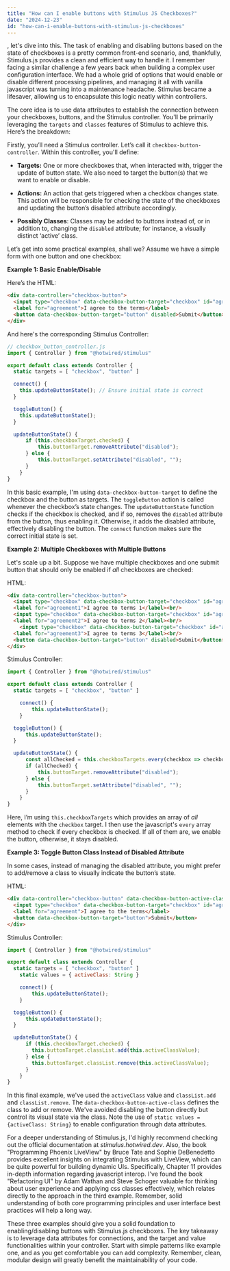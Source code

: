 ```yaml
---
title: "How can I enable buttons with Stimulus JS Checkboxes?"
date: "2024-12-23"
id: "how-can-i-enable-buttons-with-stimulus-js-checkboxes"
---
```


, let's dive into this. The task of enabling and disabling buttons based on the state of checkboxes is a pretty common front-end scenario, and, thankfully, Stimulus.js provides a clean and efficient way to handle it. I remember facing a similar challenge a few years back when building a complex user configuration interface. We had a whole grid of options that would enable or disable different processing pipelines, and managing it all with vanilla javascript was turning into a maintenance headache. Stimulus became a lifesaver, allowing us to encapsulate this logic neatly within controllers.

The core idea is to use data attributes to establish the connection between your checkboxes, buttons, and the Stimulus controller. You'll be primarily leveraging the `targets` and `classes` features of Stimulus to achieve this. Here’s the breakdown:

Firstly, you’ll need a Stimulus controller. Let’s call it `checkbox-button-controller`. Within this controller, you'll define:

*   **Targets:** One or more checkboxes that, when interacted with, trigger the update of button state. We also need to target the button(s) that we want to enable or disable.

*   **Actions:** An action that gets triggered when a checkbox changes state. This action will be responsible for checking the state of the checkboxes and updating the button’s disabled attribute accordingly.

*   **Possibly Classes**: Classes may be added to buttons instead of, or in addition to, changing the `disabled` attribute; for instance, a visually distinct ‘active’ class.

Let’s get into some practical examples, shall we? Assume we have a simple form with one button and one checkbox:

**Example 1: Basic Enable/Disable**

Here’s the HTML:

```html
<div data-controller="checkbox-button">
  <input type="checkbox" data-checkbox-button-target="checkbox" id="agreement">
  <label for="agreement">I agree to the terms</label>
  <button data-checkbox-button-target="button" disabled>Submit</button>
</div>
```

And here's the corresponding Stimulus Controller:

```javascript
// checkbox_button_controller.js
import { Controller } from "@hotwired/stimulus"

export default class extends Controller {
  static targets = [ "checkbox", "button" ]

  connect() {
    this.updateButtonState(); // Ensure initial state is correct
  }

  toggleButton() {
    this.updateButtonState();
  }

  updateButtonState() {
      if (this.checkboxTarget.checked) {
          this.buttonTarget.removeAttribute("disabled");
      } else {
          this.buttonTarget.setAttribute("disabled", "");
      }
    }
}
```

In this basic example, I'm using `data-checkbox-button-target` to define the checkbox and the button as targets. The `toggleButton` action is called whenever the checkbox’s state changes. The `updateButtonState` function checks if the checkbox is checked, and if so, removes the `disabled` attribute from the button, thus enabling it. Otherwise, it adds the disabled attribute, effectively disabling the button. The `connect` function makes sure the correct initial state is set.

**Example 2: Multiple Checkboxes with Multiple Buttons**

Let's scale up a bit. Suppose we have multiple checkboxes and one submit button that should only be enabled if *all* checkboxes are checked:

HTML:

```html
<div data-controller="checkbox-button">
  <input type="checkbox" data-checkbox-button-target="checkbox" id="agreement1">
  <label for="agreement1">I agree to terms 1</label><br/>
  <input type="checkbox" data-checkbox-button-target="checkbox" id="agreement2">
  <label for="agreement2">I agree to terms 2</label><br/>
    <input type="checkbox" data-checkbox-button-target="checkbox" id="agreement3">
  <label for="agreement3">I agree to terms 3</label><br/>
  <button data-checkbox-button-target="button" disabled>Submit</button>
</div>
```

Stimulus Controller:

```javascript
import { Controller } from "@hotwired/stimulus"

export default class extends Controller {
  static targets = [ "checkbox", "button" ]

    connect() {
        this.updateButtonState();
    }

  toggleButton() {
      this.updateButtonState();
  }

  updateButtonState() {
      const allChecked = this.checkboxTargets.every(checkbox => checkbox.checked);
      if (allChecked) {
          this.buttonTarget.removeAttribute("disabled");
      } else {
          this.buttonTarget.setAttribute("disabled", "");
      }
    }
}
```

Here, I’m using `this.checkboxTargets` which provides an array of *all* elements with the `checkbox` target. I then use the javascript's `every` array method to check if every checkbox is checked. If all of them are, we enable the button, otherwise, it stays disabled.

**Example 3: Toggle Button Class Instead of Disabled Attribute**

In some cases, instead of managing the disabled attribute, you might prefer to add/remove a class to visually indicate the button’s state.

HTML:

```html
<div data-controller="checkbox-button" data-checkbox-button-active-class="active-button">
  <input type="checkbox" data-checkbox-button-target="checkbox" id="agreement">
  <label for="agreement">I agree to the terms</label>
  <button data-checkbox-button-target="button">Submit</button>
</div>
```

Stimulus Controller:

```javascript
import { Controller } from "@hotwired/stimulus"

export default class extends Controller {
  static targets = [ "checkbox", "button" ]
    static values = { activeClass: String }

    connect() {
        this.updateButtonState();
    }

  toggleButton() {
      this.updateButtonState();
  }

  updateButtonState() {
      if (this.checkboxTarget.checked) {
        this.buttonTarget.classList.add(this.activeClassValue);
      } else {
        this.buttonTarget.classList.remove(this.activeClassValue);
      }
    }
}

```

In this final example, we've used the `activeClass` value and `classList.add` and `classList.remove`. The `data-checkbox-button-active-class` defines the class to add or remove. We've avoided disabling the button directly but control its visual state via the class. Note the use of `static values = {activeClass: String}` to enable configuration through data attributes.

For a deeper understanding of Stimulus.js, I'd highly recommend checking out the official documentation at *stimulus.hotwired.dev*. Also, the book "Programming Phoenix LiveView" by Bruce Tate and Sophie DeBenedetto provides excellent insights on integrating Stimulus with LiveView, which can be quite powerful for building dynamic UIs. Specifically, Chapter 11 provides in-depth information regarding javascript interop. I've found the book "Refactoring UI" by Adam Wathan and Steve Schoger valuable for thinking about user experience and applying css classes effectively, which relates directly to the approach in the third example. Remember, solid understanding of both core programming principles and user interface best practices will help a long way.

These three examples should give you a solid foundation to enabling/disabling buttons with Stimulus.js checkboxes. The key takeaway is to leverage data attributes for connections, and the target and value functionalities within your controller. Start with simple patterns like example one, and as you get comfortable you can add complexity. Remember, clean, modular design will greatly benefit the maintainability of your code.
